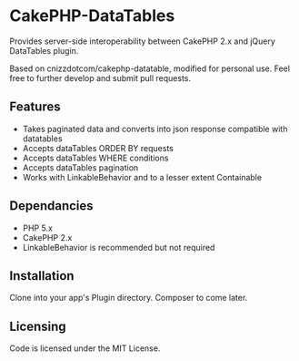 CakePHP-DataTables
========
Provides server-side interoperability between CakePHP 2.x and jQuery DataTables plugin.

Based on cnizzdotcom/cakephp-datatable, modified for personal use. Feel free to further develop and submit pull requests.

Features
------
*	Takes paginated data and converts into json response compatible with datatables
*	Accepts dataTables ORDER BY requests
*	Accepts dataTables WHERE conditions
*	Accepts dataTables pagination
*	Works with LinkableBehavior and to a lesser extent Containable

Dependancies
------
* PHP 5.x
* CakePHP 2.x
* LinkableBehavior is recommended but not required


Installation
------

Clone into your app's Plugin directory. Composer to come later.


Licensing
------
Code is licensed under the MIT License.
